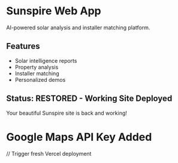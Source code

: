 # Sunspire Web App

AI-powered solar analysis and installer matching platform.

## Features

- Solar intelligence reports
- Property analysis
- Installer matching
- Personalized demos

## Status: RESTORED - Working Site Deployed

Your beautiful Sunspire site is back and working!
# Google Maps API Key Added
// Trigger fresh Vercel deployment
